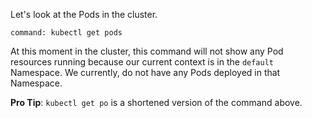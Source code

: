 Let's look at the Pods in the cluster.

```terminal:execute
command: kubectl get pods
```

At this moment in the cluster, this command will not show any Pod resources running because our current context is in the `default` Namespace. We currently, do not have any Pods deployed in that Namespace.

**Pro Tip**:
`kubectl get po` is a shortened version of the command above.
